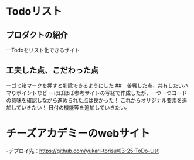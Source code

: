 # Todoリスト
## プロダクトの紹介
ーTodoをリスト化できるサイト
## 工夫した点、こだわった点
ーゴミ箱マークを押すと削除できるようにした
##　苦戦した点、共有したいハマりポイントなど
ーほぼほぼ参考サイトの写経で作成したが、一つ一つコードの意味を確認しながら進められた点は良かった！
これからオリジナル要素を追加していきたい！
日付の機能等を追加していきたい。

# チーズアカデミーのwebサイト
-デプロイ先：https://github.com/yukari-torisu/03-25-ToDo-List
